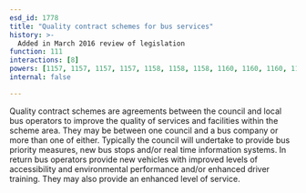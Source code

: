 ```yaml
---
esd_id: 1778
title: "Quality contract schemes for bus services"
history: >-
  Added in March 2016 review of legislation
function: 111
interactions: [8]
powers: [1157, 1157, 1157, 1157, 1158, 1158, 1158, 1160, 1160, 1160, 1161, 1161, 1161, 1162, 1162, 1162, 3114, 3126, 3145, 3146, 3147, 3153, 3154, 3155, 3157, 3158, 3159, 3160, 3161, 3162, 3163, 3164, 3165, 3166, 3167, 3168, 3169, 3170, 3171, 3172, 3173, 3174, 3175, 3176, 3177, 3178, 3179, 3180, 3181, 3182]
internal: false

---
```


Quality contract schemes are agreements between the council and local bus operators to improve the quality of services and facilities within the scheme area.  They may be between one council and a bus company or more than one of either.  Typically the council will undertake to provide bus priority measures, new bus stops and/or real time information systems.  In return bus operators provide new vehicles with improved levels of accessibility and environmental performance and/or enhanced driver training. They may also provide an enhanced level of service.

